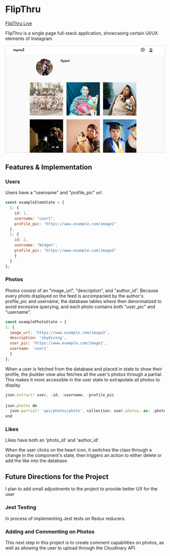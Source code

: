 # FlipThru

[FlipThru Live][host]

[host]: http://flipthru.herokuapp.com


FlipThru is a single page full-stack application, showcasing certain UI/UX elements of Instagram.

<a href="http://flipthru.herokuapp.com">
  <img src="https://raw.githubusercontent.com/kpam92/flip_thru/master/app/assets/images/screenshot.png"/>
</a>

## Features & Implementation

### Users

  Users have a "username" and "profile_pic" url.

  ```javascript
  const exampleItemState = {
    1: {
      id: 1,
      username: "user1",
      profile_pic: "https://www.example.com/image1"
    },
    2: {
      id: 2,
      username: "Widget",
      profile_pic: "https://www.example.com/image2"
      }
    }
  };
  ```
### Photos

Photos consist of an "image_url", "description", and "author_id". Because every photo displayed on the feed is accompanied by the author's profile_pic and username, the database tables where then denormalized to avoid excessive querying, and each photo contains both "user_pic" and "username".

  ```javascript
  const examplePhotoState = {
  1: {
    image_url: 'https://www.example.com/image3',
    description: 'skydiving',
    user_pic: 'https://www.example.com/image1',
    username: 'user1'
    }
  };
  ```
When a user is fetched from the database and placed in state to show their profile, the jbuilder view also fetches all the user's photos through a partial. This makes it more accessible in the user state to extrapolate all photos to display.

  ```javascript
  json.extract! user, :id, :username, :profile_pic

  json.photos do
    json.partial! 'api/photos/photo', collection: user.photos, as: :photo
  end
  ```

### Likes

  Likes have both an 'photo_id' and 'author_id'.

  When the user clicks on the heart icon, it switches the class through a change in the component's state, then triggers an action to either delete or add the like into the database.

## Future Directions for the Project

I plan to add small adjustments to the project to provide better UX for the user

### Jest Testing

In process of implementing Jest tests on Redux reducers.

### Adding and Commenting on Photos

This next step in this project is to create comment capabilities on photos, as well as allowing the user to upload through the Cloudinary API.
